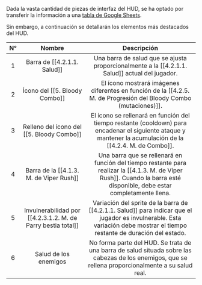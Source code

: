 
Dada la vasta cantidad de piezas de interfaz del HUD, se ha optado por transferir la información a una [tabla de Google Sheets](https://docs.google.com/spreadsheets/d/1hOGiz5BhPVEQA3dbyCqiwdDWB4vAB_6pDW5Fb3lHAlk/edit?usp=sharing).

Sin embargo, a continuación se detallarán los elementos más destacados del HUD.

| N°  |                            Nombre                            |                                                                                Descripción                                                                                 |
|:---:|:------------------------------------------------------------:|:--------------------------------------------------------------------------------------------------------------------------------------------------------------------------:|
|  1  |                 Barra de [[4.2.1.1. Salud]]                  |                                       Una barra de salud que se ajusta proporcionalmente a la [[4.2.1.1. Salud]] actual del jugador.                                       |
|  2  |                Ícono del [[5. Bloody Combo]]                 |                             El ícono mostrará imágenes diferentes en función de la [[4.2.5. M. de Progresión del Bloody Combo (mutaciones)]].                              |
|  3  |          Relleno del ícono del [[5. Bloody Combo]]           |         El ícono se rellenará en función del tiempo restante (cooldown) para encadenar el siguiente ataque y mantener la acumulación de la [[4.2.4. M. de Combo]].         |
|  4  |           Barra de la [[4.1.3. M. de Viper Rush]]            |  Una barra que se rellenará en función del tiempo restante para realizar la [[4.1.3. M. de Viper Rush]]. Cuando la barra esté disponible, debe estar completamente llena.  |
|  5  | Invulnerabilidad por [[4.2.3.1.2. M. de Parry bestia total]] | Variación del sprite de la barra de [[4.2.1.1. Salud]] para indicar que el jugador es invulnerable. Esta variación debe mostrar el tiempo restante de duración del estado. |
|  6  |                    Salud de los enemigos                     |            No forma parte del HUD. Se trata de una barra de salud situada sobre las cabezas de los enemigos, que se rellena proporcionalmente a su salud real.             |


